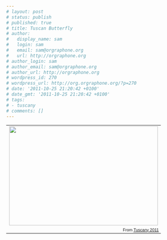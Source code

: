 ```yaml
---
# layout: post
# status: publish
# published: true
# title: Tuscan Butterfly
# author:
#   display_name: sam
#   login: sam
#   email: sam@orgraphone.org
#   url: http://orgraphone.org
# author_login: sam
# author_email: sam@orgraphone.org
# author_url: http://orgraphone.org
# wordpress_id: 270
# wordpress_url: http://org.orgraphone.org/?p=270
# date: '2011-10-25 21:20:42 +0100'
# date_gmt: '2011-10-25 21:20:42 +0100'
# tags:
# - tuscany
# comments: []
---
```

<table style="width:auto;">
<tr>
<td><a href="https://picasaweb.google.com/lh/photo/bQdwgjmhlIGdHjQc3dB1dcmf-BLulOZ5a32hjxIo1Vk?feat=embedwebsite"><img src="https://lh3.googleusercontent.com/-dEi38N7EFGM/Tqcg4BSf0WI/AAAAAAAABAo/nlHjzznHO0E/s400/DSC_2757.NEF.jpg" height="268" width="400" /></a></td>
</tr>
<tr>
<td style="font-family:arial,sans-serif; font-size:11px; text-align:right">From <a href="https://picasaweb.google.com/sam.pikesley/Tuscany2011?authuser=0&authkey=Gv1sRgCNOH8KiEhLOXywE&feat=embedwebsite">Tuscany 2011</a></td>
</tr>
</table>
